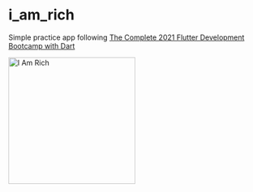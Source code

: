 # i_am_rich

Simple practice app following [The Complete 2021 Flutter Development Bootcamp with Dart](https://www.udemy.com/course/flutter-bootcamp-with-dart/)

<img src="https://drive.google.com/uc?export=view&id=1Q07MlpxrCQO6LnsbSZ9LfmWU-BTaCfgt" alt="I Am Rich" width="250"/>
